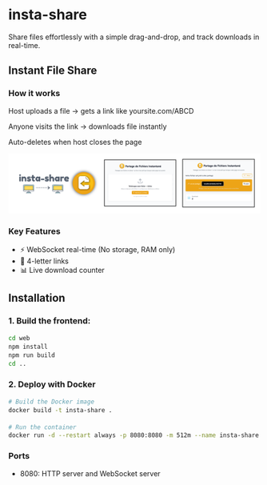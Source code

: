 # insta-share

Share files effortlessly with a simple drag-and-drop, and track downloads in real-time.

## Instant File Share

### How it works

Host uploads a file → gets a link like yoursite.com/ABCD

Anyone visits the link → downloads file instantly

Auto-deletes when host closes the page

![screenshots](./media/screenshots.png)

### Key Features

- ⚡ WebSocket real-time (No storage, RAM only)
- 🔢 4-letter links
- 📊 Live download counter

## Installation

### 1. Build the frontend:

```bash
cd web
npm install
npm run build
cd ..
```

### 2. Deploy with Docker

```bash
# Build the Docker image
docker build -t insta-share .

# Run the container
docker run -d --restart always -p 8080:8080 -m 512m --name insta-share insta-share
```

### Ports

- 8080: HTTP server and WebSocket server